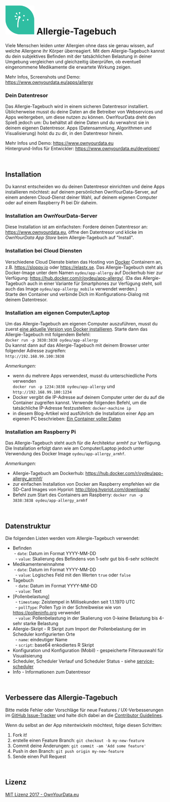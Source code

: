# <img src="https://github.com/OwnYourData/app-allergy/raw/master/www/app_logo.png" width="92"> Allergie-Tagebuch

Viele Menschen leiden unter Allergien ohne dass sie genau wissen, auf welche Allergene ihr Körper überreagiert. Mit dem Allergie-Tagebuch kannst du dein subjektives Befinden mit der tatsächlichen Belastung in deiner Umgebung vergleichen und gleichzeitig überprüfen, ob eventuell eingenommene Medikamente die erwartete Wirkung zeigen.

Mehr Infos, Screenshots und Demo: https://www.ownyourdata.eu/apps/allergy

### Dein Datentresor
Das Allergie-Tagebuch wird in einem sicheren Datentresor installiert. Üblicherweise musst du deine Daten an die Betreiber von Webservices und Apps weitergeben, um diese nutzen zu können. OwnYourData dreht den Spieß jedoch um: Du behältst all deine Daten und du verwahrst sie in deinem eigenen Datentresor. Apps (Datensammlung, Algorithmen und Visualisierung) holst du zu dir, in den Datentresor hinein.

Mehr Infos und Demo: https://www.ownyourdata.eu  
Hintergrund-Infos für Entwickler: https://www.ownyourdata.eu/developer/

&nbsp;    

## Installation

Du kannst entscheiden wo du deinen Datentresor einrichten und deine Apps installieren möchtest: auf deinem persönlichen OwnYourData-Server, auf einem anderen Cloud-Dienst deiner Wahl, auf deinem eigenen Computer oder auf einem Raspberry Pi bei Dir daheim.

### Installation am OwnYourData-Server

Diese Installation ist am einfachsten: Fordere deinen Datentresor an: https://www.ownyourdata.eu, öffne den Datentresor und klicke im *OwnYourData App Store* beim Allergie-Tagebuch auf "Install".

### Installation bei Cloud Diensten

Verschiedene Cloud Dienste bieten das Hosting von [Docker](https://www.docker.com) Containern an, z.B. https://sloppy.io oder https://elastx.se. Das Allergie-Tagebuch steht als Docker-Image unter dem Namen `oydeu/app-allergy` auf Dockerhub hier zur Verfügung: https://hub.docker.com/r/oydeu/app-allergy/. (Da das Allergie-Tagebuch auch in einer Variante für Smartphones zur Verfügung steht, soll auch das Image `oydeu/app-allergy_mobile` verwendet werden.)  
Starte den Container und verbinde Dich im Konfigurations-Dialog mit deinem Datentresor.

### Installation am eigenen Computer/Laptop

Um das Allergie-Tagebuch am eigenen Computer auszuführen, musst du zuerst [eine aktuelle Version von Docker installieren](https://www.docker.com/community-edition#/download). Starte dann das Allergie-Tagebuch mit folgendem Befehl:  
`docker run -p 3838:3838 oydeu/app-allergy`  
Du kannst dann auf das Allergie-Tagebuch mit deinem Browser unter folgender Adresse zugreifen:  
`http://192.168.99.100:3838`  
  
*Anmerkungen:*  
* wenn du mehrere Apps verwendest, musst du unterschiedliche Ports verwenden  
  `docker run -p 1234:3838 oydeu/app-allergy` und `http://192.168.99.100:1234`
* Docker vergibt die IP-Adresse auf deinem Computer unter der du auf die Container zugreifen kannst. Verwende folgenden Befehl, um die tatsächliche IP-Adresse festzustellen: `docker-machine ip`  
* in diesem Blog-Artikel wird ausführlich die Installation einer App am eigenen PC beschrieben: [Ein Container voller Daten](https://www.ownyourdata.eu/2016/09/26/ein-container-voller-daten/)

### Installation am Raspberry Pi

Das Allergie-Tagebuch steht auch für die Architektur armhf zur Verfügung. Die Installation erfolgt dann wie am Computer/Laptop jedoch unter Verwendung des Docker Image `oydeu/app-allergy_armhf`.  
  
*Anmerkungen:*  
* Allergie-Tagebuch am Dockerhub: https://hub.docker.com/r/oydeu/app-allergy_armhf/  
* zur einfachen Installation von Docker am Raspberry empfehlen wir die SD-Card Images von Hypriot: http://blog.hypriot.com/downloads/
* Befehl zum Start des Containers am Raspberry: `docker run -p 3838:3838 oydeu/app-allergy_armhf`

&nbsp;    

## Datenstruktur

Die folgenden Listen werden vom Allergie-Tagebuch verwendet:

* Befinden    
    - `date`: Datum im Format YYYY-MM-DD    
    - `value`: Skalierung des Befindens von 1-sehr gut bis 6-sehr schlecht    
* Medikamenteneinnahme    
    - `date`: Datum im Format YYYY-MM-DD    
    - `value`: Logisches Feld mit den Werten `true` oder `false`    
* Tagebuch    
    - `date`: Datum im Format YYYY-MM-DD    
    - `value`: Text    
* [Pollenbelastung]    
    - `timestamp`: Zeistempel in Millisekunden seit 1.1.1970 UTC    
    - `pollType`: Pollen Typ in der Schreibweise wie von https://polleninfo.org verwendet    
    - `value`: Pollenbelastung in der Skalierung von 0-keine Belastung bis 4-sehr starke Belastung    
* Allergie-Skript - R Skript zum Import der Pollenbelastung der im Scheduler konfigurierten Orte    
    - `name`: eindeutiger Name    
    - `script`: base64 enkodiertes R Skript    
* Konfiguration und Konfiguration (Mobil) - gespeicherte Filterauswahl für Visualisierung  
* Scheduler, Scheduler Verlauf und Scheduler Status  - siehe [service-scheduler](https://github.com/OwnYourData/service-scheduler)  
* Info - Informationen zum Datentresor

&nbsp;    

## Verbessere das Allergie-Tagebuch

Bitte melde Fehler oder Vorschläge für neue Features / UX-Verbesserungen im [GitHub Issue-Tracker](https://github.com/OwnYourData/app-allergy/issues) und halte dich dabei an die [Contributor Guidelines](https://github.com/twbs/ratchet/blob/master/CONTRIBUTING.md).

Wenn du selbst an der App mitentwickeln möchtest, folge diesen Schritten:

1. Fork it!
2. erstelle einen Feature Branch: `git checkout -b my-new-feature`
3. Commit deine Änderungen: `git commit -am 'Add some feature'`
4. Push in den Branch: `git push origin my-new-feature`
5. Sende einen Pull Request

&nbsp;    

## Lizenz

[MIT Lizenz 2017 - OwnYourData.eu](https://raw.githubusercontent.com/OwnYourData/app-allergy/master/LICENSE)
